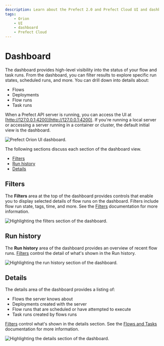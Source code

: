 ```yaml
---
description: Learn about the Prefect 2.0 and Prefect Cloud UI and dashboard.
tags:
    - Orion
    - UI
    - dashboard
    - Prefect Cloud
---
```


# Dashboard

The dashboard provides high-level visibility into the status of your flow and task runs. From the dashboard, you can filter results to explore specific run states, scheduled runs, and more. You can drill down into details about: 

- Flows
- Deployments
- Flow runs
- Task runs

When a Prefect API server is running, you can access the UI at [http://127.0.0.1:4200](http://127.0.0.1:4200). If you're running a local server or accessing a server running in a container or cluster, the default initial view is the dashboard.

![Prefect Orion UI dashboard.](/img/ui/orion-dashboard.png)

The following sections discuss each section of the dashboard view.

- [Filters](#filters)
- [Run history](#run-history)
- [Details](#details)

## Filters

The **Filters** area at the top of the dashboard provides controls that enable you to display selected details of flow runs on the dashboard. Filters include flow run state, tags, time, and more. See the [Filters](/ui/filters/) documentation for more information.

![Highlighting the filters section of the dashboard.](/img/ui/orion-dash-filters.png)

## Run history

The **Run history** area of the dashboard provides an overview of recent flow runs. [Filters](#filters) control the detail of what's shown in the Run history.

![Highlighting the run history section of the dashboard.](/img/ui/orion-dash-history.png)

## Details

The details area of the dashboard provides a listing of:

- Flows the server knows about
- Deployments created with the server
- Flow runs that are scheduled or have attempted to execute
- Task runs created by flows runs

[Filters](#filters) control what's shown in the details section. See the [Flows and Tasks](/ui/flows-and-tasks/) documentation for more information.

![Highlighting the details section of the dashboard.](/img/ui/orion-dash-details.png)